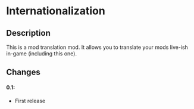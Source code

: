 # Internationalization

## Description
This is a mod translation mod. It allows you to translate your mods live-ish in-game (including this one).

## Changes
#### 0.1:
* First release
